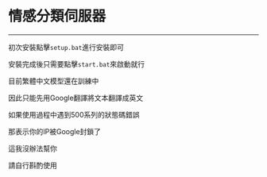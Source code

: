 # 情感分類伺服器

---

初次安裝點擊`setup.bat`進行安裝即可

安裝完成後只需要點擊`start.bat`來啟動就行

目前繁體中文模型還在訓練中

因此只能先用Google翻譯將文本翻譯成英文

如果使用過程中遇到500系列的狀態碼錯誤

那表示你的IP被Google封鎖了

這我沒辦法幫你

請自行斟酌使用